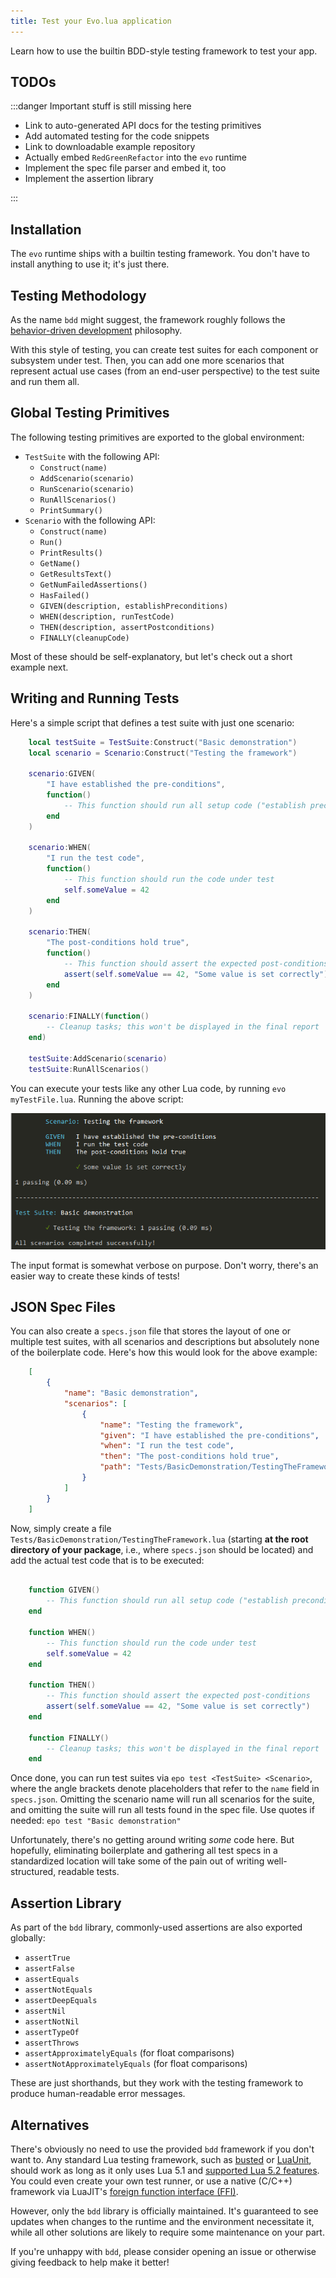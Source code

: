 ```yaml
---
title: Test your Evo.lua application
---
```


Learn how to use the builtin BDD-style testing framework to test your app.

## TODOs

:::danger Important stuff is still missing here

* Link to auto-generated API docs for the testing primitives
* Add automated testing for the code snippets
* Link to downloadable example repository
* Actually embed ``RedGreenRefactor`` into the ``evo`` runtime
* Implement the spec file parser and embed it, too
* Implement the assertion library

:::

## Installation

The ``evo`` runtime ships with a builtin testing framework. You don't have to install anything to use it; it's just there.

## Testing Methodology

As the name ``bdd`` might suggest, the framework roughly follows the [behavior-driven development](https://en.wikipedia.org/wiki/Behavior-driven_development) philosophy.

With this style of testing, you can create test suites for each component or subsystem under test. Then, you can add one more scenarios that represent actual use cases (from an end-user perspective) to the test suite and run them all.

## Global Testing Primitives

The following testing primitives are exported to the global environment:

* ``TestSuite`` with the following API:
  * ``Construct(name)``
  * ``AddScenario(scenario)``
  * ``RunScenario(scenario)``
  * ``RunAllScenarios()``
  * ``PrintSummary()``
* ``Scenario`` with the following API:
  * ``Construct(name)``
  * ``Run()``
  * ``PrintResults()``
  * ``GetName()``
  * ``GetResultsText()``
  * ``GetNumFailedAssertions()``
  * ``HasFailed()``
  * ``GIVEN(description, establishPreconditions)``
  * ``WHEN(description, runTestCode)``
  * ``THEN(description, assertPostconditions)``
  * ``FINALLY(cleanupCode)``

Most of these should be self-explanatory, but let's check out a short example next.

## Writing and Running Tests

Here's a simple script that defines a test suite with just one scenario:

```lua title="bdd-demo.lua"
	local testSuite = TestSuite:Construct("Basic demonstration")
	local scenario = Scenario:Construct("Testing the framework")

	scenario:GIVEN(
		"I have established the pre-conditions",
		function()
			-- This function should run all setup code ("establish preconditions" for the test)
		end
	)

	scenario:WHEN(
		"I run the test code",
		function()
			-- This function should run the code under test
			self.someValue = 42
		end
	)

	scenario:THEN(
		"The post-conditions hold true",
		function()
			-- This function should assert the expected post-conditions
			assert(self.someValue == 42, "Some value is set correctly")
		end
	)

	scenario:FINALLY(function()
		-- Cleanup tasks; this won't be displayed in the final report
	end)

	testSuite:AddScenario(scenario)
	testSuite:RunAllScenarios()
```

You can execute your tests like any other Lua code, by running ``evo myTestFile.lua``. Running the above script:

![Screenshot of the BDD test output](bdd-test-output-example.png)

The input format is somewhat verbose on purpose. Don't worry, there's an easier way to create these kinds of tests!

## JSON Spec Files

You can also create a ``specs.json`` file that stores the layout of one or multiple test suites, with all scenarios and descriptions but absolutely none of the boilerplate code. Here's how this would look for the above example:

```json title="specs.json"
	[
		{
			"name": "Basic demonstration",
			"scenarios": [
				{
					"name": "Testing the framework",
					"given": "I have established the pre-conditions",
					"when": "I run the test code",
					"then": "The post-conditions hold true",
					"path": "Tests/BasicDemonstration/TestingTheFramework.lua"
				}
			]
		}
	]
```

Now, simply create a file ``Tests/BasicDemonstration/TestingTheFramework.lua`` (starting **at the root directory of your package**, i.e., where ``specs.json`` should be located) and add the actual test code that is to be executed:

```lua title="Tests/BasicDemonstration/TestingTheFramework.lua"

	function GIVEN()
		-- This function should run all setup code ("establish preconditions" for the test)
	end

	function WHEN()
		-- This function should run the code under test
		self.someValue = 42
	end

	function THEN()
		-- This function should assert the expected post-conditions
		assert(self.someValue == 42, "Some value is set correctly")
	end

	function FINALLY()
		-- Cleanup tasks; this won't be displayed in the final report
	end

```

Once done, you can run test suites via ``epo test <TestSuite> <Scenario>``, where the angle brackets denote placeholders that refer to the ``name`` field in ``specs.json``. Omitting the scenario name will run all scenarios for the suite, and omitting the suite will run all tests found in the spec file. Use quotes if needed: ``epo test "Basic demonstration"``

Unfortunately, there's no getting around writing *some* code here. But hopefully, eliminating boilerplate and gathering all test specs in a standardized location will take some of the pain out of writing well-structured, readable tests.

## Assertion Library

As part of the ``bdd`` library, commonly-used assertions are also exported globally:

* ``assertTrue``
* ``assertFalse``
* ``assertEquals``
* ``assertNotEquals``
* ``assertDeepEquals``
* ``assertNil``
* ``assertNotNil``
* ``assertTypeOf``
* ``assertThrows``
* ``assertApproximatelyEquals`` (for float comparisons)
* ``assertNotApproximatelyEquals`` (for float comparisons)

These are just shorthands, but they work with the testing framework to produce human-readable error messages.

## Alternatives

There's obviously no need to use the provided ``bdd`` framework if you don't want to. Any standard Lua testing framework, such as [busted](https://github.com/Olivine-Labs/busted) or [LuaUnit](https://luarocks.org/modules/bluebird75/luaunit), should work as long as it only uses Lua 5.1 and [supported Lua 5.2 features](https://luajit.org/extensions.html). You could even create your own test runner, or use a native (C/C++) framework via LuaJIT's [foreign function interface (FFI)](https://luajit.org/ext_ffi.html).

However, only the ``bdd`` library is officially maintained. It's guaranteed to see updates when changes to the runtime and the environment necessitate it, while all other solutions are likely to require some maintenance on your part.

If you're unhappy with ``bdd``, please consider opening an issue or otherwise giving feedback to help make it better!
